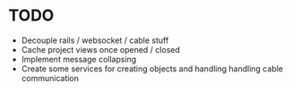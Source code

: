 # TODO

- Decouple rails / websocket / cable stuff
- Cache project views once opened / closed
- Implement message collapsing
- Create some services for creating objects and handling handling cable communication